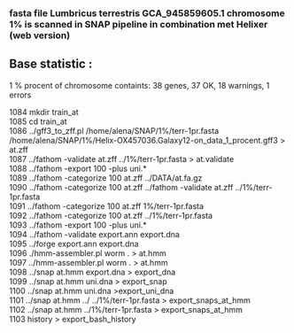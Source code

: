 


### fasta file  Lumbricus terrestris GCA_945859605.1  chromosome  1% is scanned in SNAP pipeline in combination met Helixer (web version)
## Base statistic : 
1 % procent of chromosome containts:   38 genes, 37 OK, 18 warnings, 1 errors



 1084  mkdir train_at <br />
 1085  cd train_at<br />
 1086  ../gff3_to_zff.pl     /home/alena/SNAP/1%/terr-1pr.fasta   /home/alena/SNAP/1%/Helix-OX457036.Galaxy12-on_data_1_procent.gff3   > at.zff <br />
 1087  ../fathom -validate at.zff ../1%/terr-1pr.fasta    > at.validate <br />
 1088  ../fathom -export 100 -plus uni.* <br />
 1089  ../fathom -categorize 100 at.zff ../DATA/at.fa.gz <br />
 1090  ../fathom -categorize 100 at.zff ../fathom -validate at.zff ../1%/terr-1pr.fasta <br />
 1091  ../fathom -categorize 100 at.zff   1%/terr-1pr.fasta <br />
 1092  ../fathom -categorize 100 at.zff  ../1%/terr-1pr.fasta <br />
 1093  ../fathom -export 100 -plus uni.*  <br />
 1094  ../fathom -validate export.ann export.dna  <br />
 1095  ../forge export.ann export.dna  <br />
 1096  ./hmm-assembler.pl worm . > at.hmm  <br />
 1097  ../hmm-assembler.pl worm . > at.hmm  <br />
 1098  ../snap at.hmm export.dna > export_dna  <br />
 1099  ../snap at.hmm uni.dna > export_snap  <br />
 1100  ../snap at.hmm uni.dna >export_uni_dna  <br />
 1101  ../snap at.hmm ../  ../1%/terr-1pr.fasta  > export_snaps_at_hmm  <br />
 1102  ../snap at.hmm  ../1%/terr-1pr.fasta  > export_snaps_at_hmm <br />
 1103  history > export_bash_history  <br />





